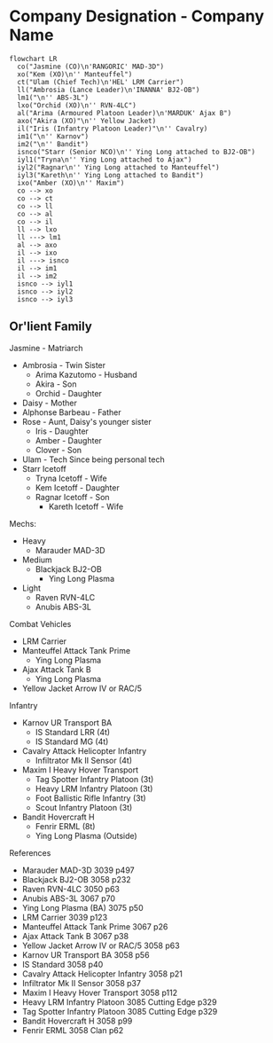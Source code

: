 # Company Designation - Company Name

```mermaid
flowchart LR
  co("Jasmine (CO)\n'RANGORIC' MAD-3D")
  xo("Kem (XO)\n'' Manteuffel")
  ct("Ulam (Chief Tech)\n'HEL' LRM Carrier")
  ll("Ambrosia (Lance Leader)\n'INANNA' BJ2-OB")
  lm1("\n'' ABS-3L")
  lxo("Orchid (XO)\n'' RVN-4LC")
  al("Arima (Armoured Platoon Leader)\n'MARDUK' Ajax B")
  axo("Akira (XO)"\n'' Yellow Jacket)
  il("Iris (Infantry Platoon Leader)"\n'' Cavalry)
  im1("\n'' Karnov")
  im2("\n'' Bandit")
  isnco("Starr (Senior NCO)\n'' Ying Long attached to BJ2-OB")
  iyl1("Tryna\n'' Ying Long attached to Ajax")
  iyl2("Ragnar\n'' Ying Long attached to Manteuffel")
  iyl3("Kareth\n'' Ying Long attached to Bandit")
  ixo("Amber (XO)\n'' Maxim")
  co --> xo
  co --> ct
  co --> ll
  co --> al
  co --> il
  ll --> lxo
  ll ---> lm1
  al --> axo
  il --> ixo
  il ---> isnco
  il --> im1
  il --> im2
  isnco --> iyl1
  isnco --> iyl2
  isnco --> iyl3
```

## Or'lient Family

Jasmine - Matriarch

- Ambrosia - Twin Sister
  - Arima Kazutomo - Husband
  - Akira - Son
  - Orchid - Daughter
- Daisy - Mother
- Alphonse Barbeau - Father
- Rose - Aunt, Daisy's younger sister
  - Iris - Daughter
  - Amber - Daughter
  - Clover - Son
- Ulam - Tech Since being personal tech
- Starr Icetoff
  - Tryna Icetoff - Wife
  - Kem Icetoff - Daughter
  - Ragnar Icetoff - Son
    - Kareth Icetoff - Wife

Mechs:

- Heavy
  - Marauder MAD-3D
- Medium
  - Blackjack BJ2-OB
    - Ying Long Plasma
- Light
  - Raven RVN-4LC
  - Anubis ABS-3L

Combat Vehicles

- LRM Carrier
- Manteuffel Attack Tank Prime
  - Ying Long Plasma
- Ajax Attack Tank B
  - Ying Long Plasma
- Yellow Jacket Arrow IV or RAC/5

Infantry

- Karnov UR Transport BA
  - IS Standard LRR (4t)
  - IS Standard MG (4t)
- Cavalry Attack Helicopter Infantry
  - Infiltrator Mk II Sensor (4t)
- Maxim I Heavy Hover Transport
  - Tag Spotter Infantry Platoon (3t)
  - Heavy LRM Infantry Platoon (3t)
  - Foot Ballistic Rifle Infantry (3t)
  - Scout Infantry Platoon (3t)
- Bandit Hovercraft H
  - Fenrir ERML (8t)
  - Ying Long Plasma (Outside)

References

- Marauder MAD-3D 3039 p497
- Blackjack BJ2-OB 3058 p232
- Raven RVN-4LC 3050 p63
- Anubis ABS-3L 3067 p70
- Ying Long Plasma (BA) 3075 p50
- LRM Carrier 3039 p123
- Manteuffel Attack Tank Prime 3067 p26
- Ajax Attack Tank B 3067 p38
- Yellow Jacket Arrow IV or RAC/5 3058 p63
- Karnov UR Transport BA 3058 p56
- IS Standard 3058 p40
- Cavalry Attack Helicopter Infantry 3058 p21
- Infiltrator Mk II Sensor 3058 p37
- Maxim I Heavy Hover Transport 3058 p112
- Heavy LRM Infantry Platoon 3085 Cutting Edge p329
- Tag Spotter Infantry Platoon 3085 Cutting Edge p329
- Bandit Hovercraft H 3058 p99
- Fenrir ERML 3058 Clan p62
